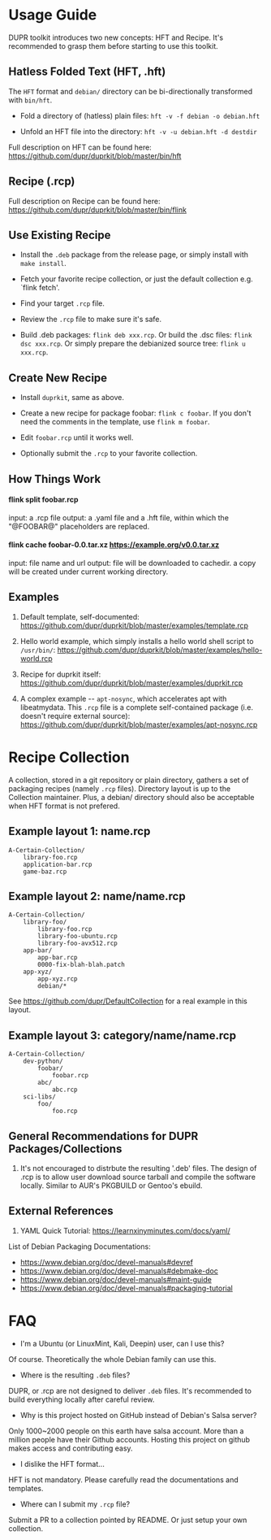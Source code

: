 # Usage Guide

DUPR toolkit introduces two new concepts: HFT and Recipe. It's recommended
to grasp them before starting to use this toolkit.

## Hatless Folded Text (HFT, .hft)

The `HFT` format and `debian/` directory can be bi-directionally transformed
with `bin/hft`.

* Fold a directory of (hatless) plain files: `hft -v -f debian -o debian.hft`

* Unfold an HFT file into the directory: `hft -v -u debian.hft -d destdir`

Full description on HFT can be found here: https://github.com/dupr/duprkit/blob/master/bin/hft

## Recipe (.rcp)

Full description on Recipe can be found here: https://github.com/dupr/duprkit/blob/master/bin/flink

## Use Existing Recipe

* Install the `.deb` package from the release page, or simply install with `make install`.

* Fetch your favorite recipe collection, or just the default collection e.g. `flink fetch'.

* Find your target `.rcp` file.

* Review the `.rcp` file to make sure it's safe.

* Build .deb packages: `flink deb xxx.rcp`. Or build the .dsc files: `flink dsc
xxx.rcp`. Or simply prepare the debianized source tree: `flink u xxx.rcp`.

## Create New Recipe

* Install `duprkit`, same as above.

* Create a new recipe for package foobar: `flink c foobar`. If you don't need
the comments in the template, use `flink m foobar`.

* Edit `foobar.rcp` until it works well.

* Optionally submit the `.rcp` to your favorite collection.

## How Things Work

#### flink split foobar.rcp

input: a .rcp file
output: a .yaml file and a .hft file, within which the "@FOOBAR@" placeholders are replaced.

#### flink cache foobar-0.0.tar.xz https://example.org/v0.0.tar.xz

input: file name and url
output: file will be downloaded to cachedir. a copy will be created
under current working directory.

## Examples

1. Default template, self-documented: https://github.com/dupr/duprkit/blob/master/examples/template.rcp

2. Hello world example, which simply installs a hello world shell script to `/usr/bin/`:
https://github.com/dupr/duprkit/blob/master/examples/hello-world.rcp

3. Recipe for duprkit itself: https://github.com/dupr/duprkit/blob/master/examples/duprkit.rcp

4. A complex example -- `apt-nosync`, which accelerates apt with libeatmydata.
This `.rcp` file is a complete self-contained package (i.e. doesn't require external source):
https://github.com/dupr/duprkit/blob/master/examples/apt-nosync.rcp

# Recipe Collection

A collection, stored in a git repository or plain directory, gathers a set
of packaging recipes (namely `.rcp` files). Directory layout is up to the
Collection maintainer. Plus, a debian/ directory should also be acceptable
when HFT format is not prefered.

## Example layout 1: name.rcp

```
A-Certain-Collection/
    library-foo.rcp
    application-bar.rcp
    game-baz.rcp
```

## Example layout 2: name/name.rcp

```
A-Certain-Collection/
    library-foo/
        library-foo.rcp
        library-foo-ubuntu.rcp
        library-foo-avx512.rcp
    app-bar/
        app-bar.rcp
        0000-fix-blah-blah.patch
    app-xyz/
        app-xyz.rcp
        debian/*
```

See https://github.com/dupr/DefaultCollection for a real example in this layout.

## Example layout 3: category/name/name.rcp

```
A-Certain-Collection/
    dev-python/
        foobar/
            foobar.rcp
        abc/
            abc.rcp
    sci-libs/
        foo/
            foo.rcp
```

## General Recommendations for DUPR Packages/Collections

1. It's not encouraged to distrbute the resulting '.deb' files.
   The design of .rcp is to allow user download source tarball and compile
   the software locally. Similar to AUR's PKGBUILD or Gentoo's ebuild.

## External References

1. YAML Quick Tutorial: https://learnxinyminutes.com/docs/yaml/

List of Debian Packaging Documentations:

* https://www.debian.org/doc/devel-manuals#devref
* https://www.debian.org/doc/devel-manuals#debmake-doc
* https://www.debian.org/doc/devel-manuals#maint-guide
* https://www.debian.org/doc/devel-manuals#packaging-tutorial

# FAQ

* I'm a Ubuntu (or LinuxMint, Kali, Deepin) user, can I use this?

Of course. Theoretically the whole Debian family can use this.

* Where is the resulting `.deb` files?

DUPR, or .rcp are not designed to deliver `.deb` files. It's recommended
to build everything locally after careful review.

* Why is this project hosted on GitHub instead of Debian's Salsa server?

Only 1000~2000 people on this earth have salsa account. More than a million
people have their Github accounts. Hosting this project on github makes access
and contributing easy.

* I dislike the HFT format...

HFT is not mandatory. Please carefully read the documentations and templates.

* Where can I submit my `.rcp` file?

Submit a PR to a collection pointed by README. Or just setup your own collection.
